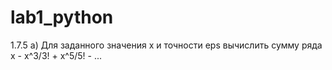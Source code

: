 # lab1_python
1.7.5 a) Для заданного значения x и точности eps вычислить сумму ряда x - x^3/3! + x^5/5! - ... 
